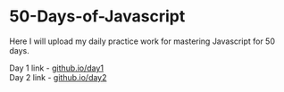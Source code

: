 # 50-Days-of-Javascript

Here I will upload my daily practice work for mastering Javascript for 50 days.

Day 1 link -
[github.io/day1](https://rushigoswami.github.io/50-Days-of-Javascript/day1/)<br> Day 2
link - [github.io/day2](https://rushigoswami.github.io/50-Days-of-Javascript/day2/)<br>
